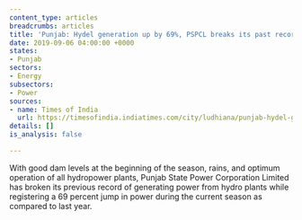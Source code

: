 ```yaml
---
content_type: articles
breadcrumbs: articles
title: 'Punjab: Hydel generation up by 69%, PSPCL breaks its past record'
date: 2019-09-06 04:00:00 +0000
states:
- Punjab
sectors:
- Energy
subsectors:
- Power
sources:
- name: Times of India
  url: https://timesofindia.indiatimes.com/city/ludhiana/punjab-hydel-generation-up-by-69-pspcl-breaks-its-past-record/articleshowprint/70935887.cms
details: []
is_analysis: false

---
```

With good dam levels at the beginning of the season, rains, and optimum operation of all hydropower plants, Punjab State Power Corporation Limited has broken its previous record of generating power from hydro plants while registering a 69 percent jump in power during the current season as compared to last year.